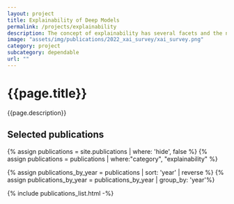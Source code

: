 ```yaml
---
layout: project
title: Explainability of Deep Models
permalink: /projects/explainability
description: The concept of explainability has several facets and the need for explainability is strong in safety-critical applications such as autonomous driving. We investigate methods providing post-hoc explanations to black-box systems, and approaches to directly design more interpretable models.
image: "assets/img/publications/2022_xai_survey/xai_survey.png"
category: project
subcategory: dependable
url: ""
---
```




<h1>{{page.title}}</h1>
<p>{{page.description}}</p>


<h2>Selected publications</h2>

{% assign publications = site.publications | where: 'hide', false %}
{% assign publications = publications | where:"category", "explainability" %}

<!-- {% assign publications_by_year = publications | group_by: 'year' | sort: 'year' |  reverse %} -->
{% assign publications_by_year = publications |  sort: 'year' |  reverse %}
{% assign publications_by_year = publications_by_year | group_by: 'year'%}

{% include publications_list.html -%}
